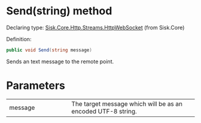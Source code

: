 <!--

Copyrights 2023 Sisk Framework - CypherPotato
Published under MIT license

!!! DO NOT EDIT THIS FILE !!!
This file was generated by a tool in the Sisk package. To edit the information in this documentation,
edit the XML documentation present in the Sisk source code.

-->


# Send(string) method

Declaring type: [Sisk.Core.Http.Streams.HttpWebSocket](/read?q=/contents/spec/Sisk.Core.Http.Streams.HttpWebSocket.md) (from Sisk.Core)


Definition:

```cs
public void Send(string message)
```

Sends an text message to the remote point.


# Parameters

<table>
    <tbody>
<tr>
    <td width="33%">message</td>
    <td>The target message which will be as an encoded UTF-8 string.</td>
</tr>
    </tbody>
</table>
